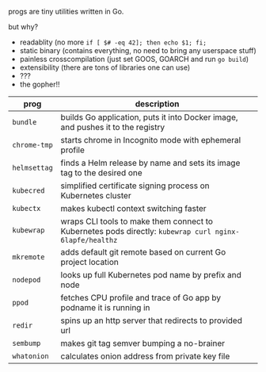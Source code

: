 progs are tiny utilities written in Go.

but why?

 * readablity (no more `if [ $# -eq 42]; then echo $1; fi;` 
 * static binary (contains everything, no need to bring any userspace stuff)
 * painless crosscompilation (just set GOOS, GOARCH and run `go build`)
 * extensibility (there are tons of libraries one can use)
 * ???
 * the gopher!!

| prog | description |
| ---- | ----------- |
| `bundle` | builds Go application, puts it into Docker image, and pushes it to the registry |
| `chrome-tmp` | starts chrome in Incognito mode with ephemeral profile |
| `helmsettag` | finds a Helm release by name and sets its image tag to the desired one |
| `kubecred` | simplified certificate signing process on Kubernetes cluster |
| `kubectx` | makes kubectl context switching faster |
| `kubewrap` | wraps CLI tools to make them connect to Kubernetes pods directly: ```kubewrap curl nginx-6lapfe/healthz``` |
| `mkremote` | adds default git remote based on current Go project location |
| `nodepod` | looks up full Kubernetes pod name by prefix and node |
| `ppod` | fetches CPU profile and trace of Go app by podname it is running in |
| `redir` | spins up an http server that redirects to provided url |
| `sembump` | makes git tag semver bumping a no-brainer |
| `whatonion` | calculates onion address from private key file |
